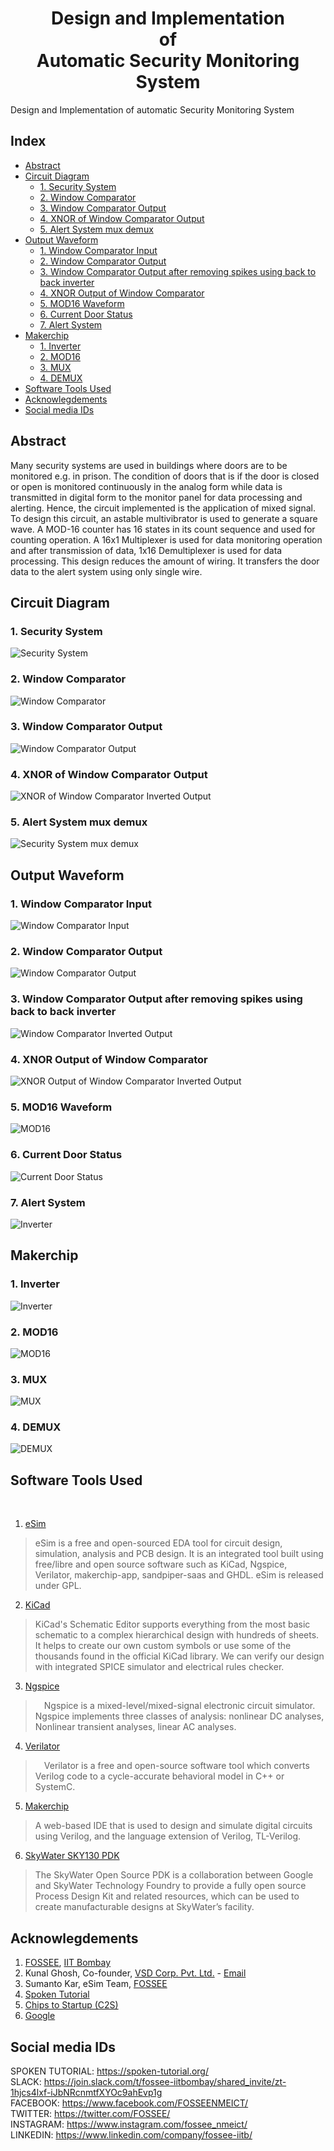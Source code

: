 <h1 align="center"> Design and Implementation<br>of<br>Automatic Security Monitoring System </h1>
Design and Implementation of automatic Security Monitoring System

<h2>Index</h2>
<!-- START doctoc generated TOC please keep comment here to allow auto update -->
<!-- DON'T EDIT THIS SECTION, INSTEAD RE-RUN doctoc TO UPDATE -->

- [Abstract](#abstract)
- [Circuit Diagram](#circuit-diagram)
  - [1. Security System](#1-security-system)
  - [2. Window Comparator](#2-window-comparator)
  - [3. Window Comparator Output](#3-window-comparator-output)
  - [4. XNOR of Window Comparator Output](#4-xnor-of-window-comparator-inverted-output)
  - [5. Alert System mux demux](#5-security-system-mux-demux)
- [Output Waveform](#output-waveform)
  - [1. Window Comparator Input](#1-window-comparator-input)
  - [2. Window Comparator Output](#2-window-comparator-output)
  - [3. Window Comparator Output after removing spikes using back to back inverter](#3-window-comparator-inverted-output)
  - [4. XNOR Output of Window Comparator](#4-xnor-output-of-window-comparator-inverted-output)
  - [5. MOD16 Waveform](#5-mod16-waveform)
  - [6. Current Door Status](#6-current-door-status)
  - [7. Alert System](#7-inverter)
- [Makerchip](#makerchip)
  - [1. Inverter](#1-inverter)
  - [2. MOD16](#2-mod16)
  - [3. MUX](#3-mux)
  - [4. DEMUX](#4-demux)
- [Software Tools Used](#software-tools-used)
- [Acknowlegdements](#acknowlegdements)
- [Social media IDs](#social-media-ids)

<!-- END doctoc generated TOC please keep comment here to allow auto update -->


## Abstract
Many security systems are used in buildings where doors are to be monitored e.g. in prison. The condition of doors that is if the door is closed or open is monitored continuously in the analog form while data is transmitted in digital form to the monitor panel for data processing and alerting. Hence, the circuit implemented is the application of mixed signal. To design this circuit, an astable multivibrator is used to generate a square wave. A MOD-16 counter has 16 states in its count sequence and used for counting operation. A 16x1 Multiplexer is used for data monitoring operation and after transmission of data, 1x16 Demultiplexer is used for data processing. This design reduces the amount of wiring. It transfers the door data to the alert system using only single wire.


## Circuit Diagram

### 1. Security System

<img align="center" src="./Images/esim_Circuit/Security%20System.jpg" alt="Security System">

### 2. Window Comparator

<img align="center" src="./Images/esim_Circuit/Window%20Comparator.jpg" alt="Window Comparator">

### 3. Window Comparator Output

<img align="center" src="./Images/esim_Circuit/Window%20Comparator%20Output%20INV.jpg" alt="Window Comparator Output">

### 4. XNOR of Window Comparator Output

<img align="center" src="./Images/esim_Circuit/XNOR.jpg" alt="XNOR of Window Comparator Inverted Output">

### 5. Alert System mux demux

<img align="center" src="./Images/esim_Circuit/Security%20System%20mux%20demux.jpg" alt="Security System mux demux">

<br>

## Output Waveform

### 1. Window Comparator Input

<img align="center" src="./Images/Output%20Waveform/Window%20Comparator%20Input.svg" alt="Window Comparator Input">

### 2. Window Comparator Output

<img align="center" src="./Images/Output%20Waveform/Window%20Comparator%20Output.svg" alt="Window Comparator Output">

### 3. Window Comparator Output after removing spikes using back to back inverter

<img align="center" src="./Images/Output%20Waveform/Window%20Comparator%20Inverted%20Output.svg" alt="Window Comparator Inverted Output">

### 4. XNOR Output of Window Comparator

<img align="center" src="./Images/Output%20Waveform/xor%20of%20WIN%20COMP%20INV%20Output.svg" alt="XNOR Output of Window Comparator Inverted Output">

### 5. MOD16 Waveform

<img align="center" src="./Images/Output%20Waveform/mod16.svg" alt="MOD16">

### 6. Current Door Status

<img align="center" src="./Images/Output%20Waveform/DoorIn.svg" alt="Current Door Status">

### 7. Alert System

<img align="center" src="./Images/Output%20Waveform/Security%20System%20Output.svg" alt="Inverter">

<br>

## Makerchip

### 1. Inverter

<img align="center" src="./Images/MakerChip/Inverter.jpg" alt="Inverter">

### 2. MOD16

<img align="center" src="./Images/MakerChip/Mod16.jpg" alt="MOD16">

### 3. MUX

<img align="center" src="./Images/MakerChip/MUX.jpg" alt="MUX">

### 4. DEMUX

<img align="center" src="./Images/MakerChip/DEMUX.jpg" alt="DEMUX">

<br>

## Software Tools Used

<br>

1. [eSim](https://esim.fossee.in/home) 

> eSim is a free and open-sourced EDA tool for circuit design, simulation, analysis and PCB design. It is an integrated tool built using free/libre and open source software such as KiCad, Ngspice, Verilator, makerchip-app, sandpiper-saas and GHDL. eSim is released under GPL.

2. [KiCad](https://www.kicad.org/)

> KiCad's Schematic Editor supports everything from the most basic schematic to a complex hierarchical design with hundreds of sheets. It helps to create our own custom symbols or use some of the thousands found in the official KiCad library. We can verify our design with integrated SPICE simulator and electrical rules checker.

3. [Ngspice](http://ngspice.sourceforge.net/)

>  Ngspice is a mixed-level/mixed-signal electronic circuit simulator. Ngspice implements three classes of analysis: nonlinear DC analyses, Nonlinear transient analyses, linear AC analyses.
   
4. [Verilator](https://www.veripool.org/verilator/)

>  Verilator is a free and open-source software tool which converts Verilog code to a cycle-accurate behavioral model in C++ or SystemC.
   
5. [Makerchip](https://www.makerchip.com/)
>  A web-based IDE that is used to design and simulate digital circuits using Verilog, and the language extension of Verilog, TL-Verilog.  

6. [SkyWater SKY130 PDK](https://skywater-pdk.rtfd.io/)

> The SkyWater Open Source PDK is a collaboration between Google and SkyWater Technology Foundry to provide a fully open source Process Design Kit and related resources, which can be used to create manufacturable designs at SkyWater’s facility.


## Acknowlegdements
1. [FOSSEE](https://fossee.in/), [IIT Bombay](http://iitb.ac.in/)
2. Kunal Ghosh, Co-founder, [VSD Corp. Pvt. Ltd.](https://www.vlsisystemdesign.com/) - [Email](kunalpghosh@gmail.com)
3. Sumanto Kar, eSim Team, [FOSSEE](https://fossee.in/)
4. [Spoken Tutorial](https://spoken-tutorial.org/)
5. [Chips to Startup (C2S)](https://www.c2s.gov.in/)
6. [Google](https://www.google.co.in/)

## Social media IDs
SPOKEN TUTORIAL: https://spoken-tutorial.org/ \
SLACK: https://join.slack.com/t/fossee-iitbombay/shared_invite/zt-1hjcs4lxf-iJbNRcnmtfXYOc9ahEvp1g \
FACEBOOK: https://www.facebook.com/FOSSEENMEICT/ \
TWITTER: https://twitter.com/FOSSEE/ \
INSTAGRAM: https://www.instagram.com/fossee_nmeict/ \
LINKEDIN: https://www.linkedin.com/company/fossee-iitb/
